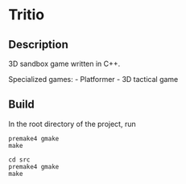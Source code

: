 # Tritio

## Description 

3D sandbox game written in C++.

Specialized games:
	- Platformer
	- 3D tactical game

## Build

In the root directory of the project, run
```
premake4 gmake
make

cd src
premake4 gmake
make 
```
